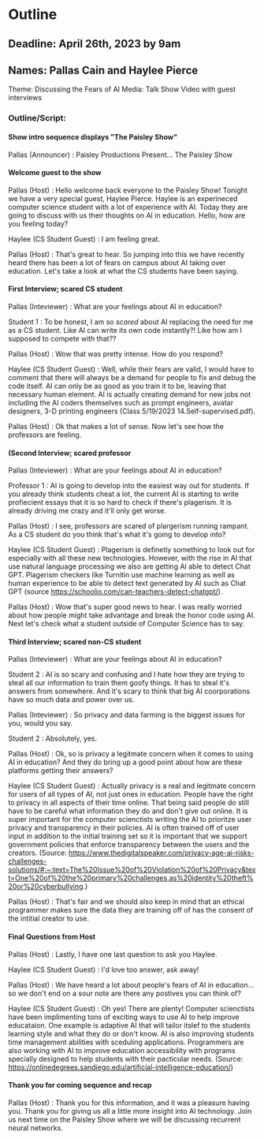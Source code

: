 # Outline

## Deadline: April 26th, 2023 by 9am

## Names: Pallas Cain and Haylee Pierce

Theme: Discussing the Fears of AI
Media: Talk Show Video with guest interviews

### Outline/Script:

#### Show intro sequence displays "The Paisley Show"

Pallas (Announcer) : Paisley Productions Present... The Paisley Show

#### Welcome guest to the show
Pallas (Host) : Hello welcome back everyone to the Paisley Show! Tonight we have a very special guest, Haylee Pierce. Haylee is an experineced computer science student with a lot of experience with AI. Today they are going to discuss with us their thoughts on AI in education. Hello, how are you feeling today?

Haylee (CS Student Guest) : I am feeling great. 

Pallas (Host) : That's great to hear. So jumping into this we have recently heard there has been a lot of fears on campus about AI taking over education. Let's take a look at what the CS students have been saying.

#### First Interview; scared CS student

Pallas (Inteviewer) : What are your feelings about AI in education?

Student 1 : To be honest, I am so *scared* about AI replacing the need for me as a CS student. Like AI can write its own code instantly?! Like how am I supposed to compete with that??

Pallas (Host) : Wow that was pretty intense. How do you respond?

Haylee (CS Student Guest) : Well, while their fears are valid, I would have to comment that there will always be a demand for people to fix and debug the code itself. AI can only be as good as you train it to be, leaving that necessary human element. AI is actually creating demand for new jobs not including the AI coders themselves such as prompt engineers, avatar designers, 3-D printing engineers (Class 5/19/2023 14.Self-supervised.pdf). 

Pallas (Host) : Ok that makes a lot of sense. Now let's see how the professors are feeling.

#### (Second Interview; scared professor

Pallas (Inteviewer) : What are your feelings about AI in education?

Professor 1 : AI is going to develop into the easiest way out for students. If you already think students cheat a lot, the current AI is starting to write profiecient essays that it is so hard to check if there's plagerism. It is already driving me crazy and it'll only get worse.

Pallas (Host) : I see, professors are scared of plargerism running rampant. As a CS student do you think that's what it's going to develop into?

Haylee (CS Student Guest) : Plagerism is definetly something to look out for especially with all these new technologies. However, with the rise in AI that use natural language processing we also are getting AI able to detect Chat GPT. Plagerism checkers like Turnitin use machine learning as well as human experience to be able to detect text generated by AI such as Chat GPT (source https://schoolio.com/can-teachers-detect-chatgpt/).

Pallas (Host) :  Wow that's super good news to hear. I was really worried about how people might take advantage and break the honor code using AI. Next let's check what a student outside of Computer Science has to say.

#### Third Interview; scared non-CS student

Pallas (Inteviewer) : What are your feelings about AI in education?

Student 2 : AI is so scary and confusing and I hate how they are trying to steal all our information to train them goofy things. It has to steal it's answers from somewhere. And it's scary to think that big AI coorporations have so much data and power over us.

Pallas (Inteviewer) : So privacy and data farming is the biggest issues for you, would you say.

Student 2 : Absolutely, yes. 

Pallas (Host) : Ok, so is privacy a legitmate concern when it comes to using AI in education? And they do bring up a good point about how are these platforms getting their answers? 

Haylee (CS Student Guest) : Actually privacy is a real and legitmate concern for users of all types of AI, not just ones in education. People have the right to privacy in all aspects of their time online. That being said people do still have to be careful what information they do and don't give out online. It is super important for the computer scienctists writing the AI to prioritze user privacy and transparency in their policies. AI is often trained off of user input in addition to the initial training set so it is important that we support government policies that enforce transparency between the users and the creators. (Source: https://www.thedigitalspeaker.com/privacy-age-ai-risks-challenges-solutions/#:~:text=The%20Issue%20of%20Violation%20of%20Privacy&text=One%20of%20the%20primary%20challenges,as%20identity%20theft%20or%20cyberbullying.) 

Pallas (Host) : That's fair and we should also keep in mind that an ethical programmer makes sure the data they are training off of has the consent of the intitial creator to use.

#### Final Questions from Host

Pallas (Host) : Lastly, I have one last question to ask you Haylee.

Haylee (CS Student Guest) : I'd love too answer, ask away!

Pallas (Host) : We have heard a lot about people's fears of AI in education... so we don't end on a sour note are there any postives you can think of?

Haylee (CS Student Guest) : Oh yes! There are plenty! Computer scienctists have been implimenting tons of exciting ways to use AI to help improve educataion. One example is adaptive AI that will tailor itslef to the students learning style and what they do or don't know. AI is also improving students time management abilities with sceduling applications. Programmers are also working with AI to improve education accessibility with programs specially designed to help students with their pacticular needs. (Source: https://onlinedegrees.sandiego.edu/artificial-intelligence-education/) 

#### Thank you for coming sequence and recap

Pallas (Host) : Thank you for this information, and it was a pleasure having you. Thank you for giving us all a little more insight into AI technology. Join us next time on the Paisley Show where we will be discussing recurrent neural networks.
